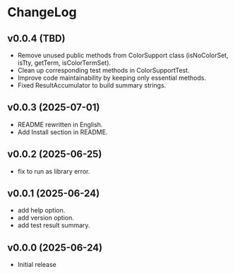 # ChangeLog

## v0.0.4 (TBD)

 * Remove unused public methods from ColorSupport class (isNoColorSet, isTty, getTerm, isColorTermSet).
 * Clean up corresponding test methods in ColorSupportTest.
 * Improve code maintainability by keeping only essential methods.
 * Fixed ResultAccumulator to build summary strings.

## v0.0.3 (2025-07-01)

 * README rewritten in English.
 * Add Install section in README.

## v0.0.2 (2025-06-25)

 * fix to run as library error.

## v0.0.1 (2025-06-24)

 * add help option.
 * add version option.
 * add test result summary.

## v0.0.0 (2025-06-24)

 * Initial release